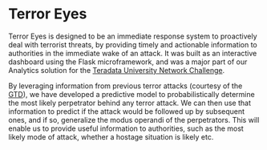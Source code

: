 # Terror Eyes
Terror Eyes is designed to be an immediate response system to proactively deal with terrorist threats, by providing timely and actionable information to authorities in the immediate wake of an attack. It was built as an interactive dashboard using the Flask microframework, and was a major part of our Analytics solution for the [Teradata University Network Challenge](http://www.teradatauniversitynetwork.com/PARTNERS2016/2016-TUN-Analytics-Challenge/). 

By leveraging information from previous terror attacks (courtesy of the [GTD](https://www.start.umd.edu/gtd/)), we have developed a predictive model to probabilistically determine the most likely perpetrator behind any terror attack. We can then use that information to predict if the attack would be followed up by subsequent ones, and if so, generalize the modus operandi of the perpetrators. This will enable us to provide useful information to authorities, such as the most likely mode of attack, whether a hostage situation is likely etc.
